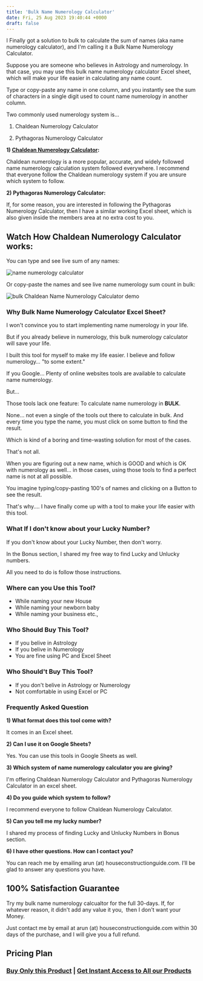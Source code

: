 ```yaml
---
title: 'Bulk Name Numerology Calculator'
date: Fri, 25 Aug 2023 19:40:44 +0000
draft: false
---
```


I Finally got a solution to bulk to calculate the sum of names (aka name numerology calculator), and I'm calling it a Bulk Name Numerology Calculator.

Suppose you are someone who believes in Astrology and numerology. In that case, you may use this bulk name numerology calculator Excel sheet, which will make your life easier in calculating any name count.

Type or copy-paste any name in one column, and you instantly see the sum of characters in a single digit used to count name numerology in another column.

Two commonly used numerology system is…

1) Chaldean Numerology Calculator

2) Pythagoras Numerology Calculator

**1) [Chaldean Numerology Calculator](https://houseconstructionguide.com/instant-name-numerology-calculator.html):**

Chaldean numerology is a more popular, accurate, and widely followed name numerology calculation system followed everywhere. I recommend that everyone follow the Chaldean numerology system if you are unsure which system to follow.

**2) Pythagoras Numerology Calculator:**

If, for some reason, you are interested in following the Pythagoras Numerology Calculator, then I have a similar working Excel sheet, which is also given inside the members area at no extra cost to you.

## Watch How Chaldean Numerology Calculator works:

You can type and see live sum of any names:

![name numerology calculator ](/bulk-name-numerology-calculator/images/image-1.gif/ "name numerology calculator ")

Or copy-paste the names and see live name numerology sum count in bulk:

![bulk Chaldean Name Numerology Calculator demo](/bulk-name-numerology-calculator/images/image.gif/ "bulk Chaldean Name Numerology Calculator demo")

### **Why Bulk Name Numerology Calculator Excel Sheet?**

I won't convince you to start implementing name numerology in your life.

But if you already believe in numerology, this bulk numerology calculator will save your life.

I built this tool for myself to make my life easier. I believe and follow numerology… "to some extent."

If you Google… Plenty of online websites tools are available to calculate name numerology.

But...

Those tools lack one feature: To calculate name numerology in **BULK**.

None… not even a single of the tools out there to calculate in bulk. And every time you type the name, you must click on some button to find the result.

Which is kind of a boring and time-wasting solution for most of the cases.

That's not all.

When you are figuring out a new name, which is GOOD and which is OK with numerology as well… in those cases, using those tools to find a perfect name is not at all possible.

You imagine typing/copy-pasting 100's of names and clicking on a Button to see the result.

That's why…. I have finally come up with a tool to make your life easier with this tool.

### What If I don't know about your Lucky Number?

If you don't know about your Lucky Number, then don't worry.

In the Bonus section, I shared my free way to find Lucky and Unlucky numbers.

All you need to do is follow those instructions.

### Where can you Use this Tool?

*   While naming your new House
*   While naming your newborn baby
*   While naming your business etc.,

### Who Should Buy This Tool?

*   If you belive in Astrology
*   If you belive in Numerology
*   You are fine using PC and Excel Sheet

### Who Should't Buy This Tool?

*   If you don't belive in Astrology or Numerology
*   Not comfortable in using Excel or PC

### Frequently Asked Question

**1) What format does this tool come with?**

It comes in an Excel sheet.

**2) Can I use it on Google Sheets?**

Yes. You can use this tools in Google Sheets as well.

**3) Which system of name numerology calculator you are giving?**

I'm offering Chaldean Numerology Calculator and Pythagoras Numerology Calculator in an excel sheet.

**4) Do you guide which system to follow?**

I recommend everyone to follow Chaldean Numerology Calculator.

**5) Can you tell me my lucky number?**

I shared my process of finding Lucky and Unlucky Numbers in Bonus section.

**6) I have other questions. How can I contact you?**

You can reach me by emailing arun (at) houseconstructionguide.com. I’ll be glad to answer any questions you have.

100% Satisfaction Guarantee
---------------------------

Try my bulk name numerology calcualtor for the full 30-days. If, for whatever reason, it didn't add any value it you,  then I don't want your Money.

Just contact me by email at arun (at) houseconstructionguide.com within 30 days of the purchase, and I will give you a full refund.





## Pricing Plan




### [Buy Only this Product](https://pages.razorpay.com/pl_OhzWz4jnDC4Qts/view?product_name=Numerology%20Calculator) | [Get Instant Access to All our Products](https://houseconstructionguide.com/products/#all-access-pass) 